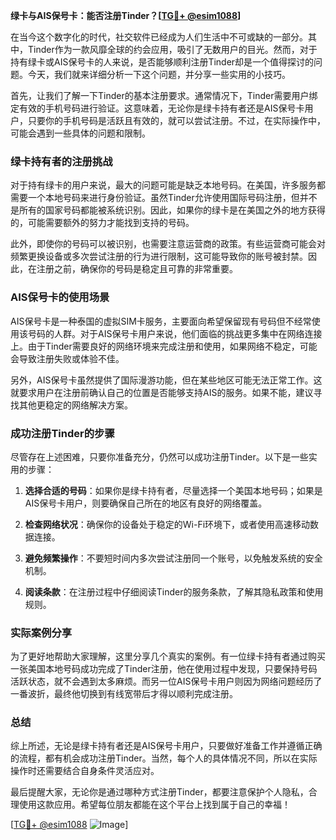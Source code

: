 **绿卡与AIS保号卡：能否注册Tinder？[[TG💪+ @esim1088](https://t.me/s/esim1088)]**

在当今这个数字化的时代，社交软件已经成为人们生活中不可或缺的一部分。其中，Tinder作为一款风靡全球的约会应用，吸引了无数用户的目光。然而，对于持有绿卡或AIS保号卡的人来说，是否能够顺利注册Tinder却是一个值得探讨的问题。今天，我们就来详细分析一下这个问题，并分享一些实用的小技巧。

首先，让我们了解一下Tinder的基本注册要求。通常情况下，Tinder需要用户绑定有效的手机号码进行验证。这意味着，无论你是绿卡持有者还是AIS保号卡用户，只要你的手机号码是活跃且有效的，就可以尝试注册。不过，在实际操作中，可能会遇到一些具体的问题和限制。

### 绿卡持有者的注册挑战

对于持有绿卡的用户来说，最大的问题可能是缺乏本地号码。在美国，许多服务都需要一个本地号码来进行身份验证。虽然Tinder允许使用国际号码注册，但并不是所有的国家号码都能被系统识别。因此，如果你的绿卡是在美国之外的地方获得的，可能需要额外的努力才能找到支持的号码。

此外，即使你的号码可以被识别，也需要注意运营商的政策。有些运营商可能会对频繁更换设备或多次尝试注册的行为进行限制，这可能导致你的账号被封禁。因此，在注册之前，确保你的号码是稳定且可靠的非常重要。

### AIS保号卡的使用场景

AIS保号卡是一种泰国的虚拟SIM卡服务，主要面向希望保留现有号码但不经常使用该号码的人群。对于AIS保号卡用户来说，他们面临的挑战更多集中在网络连接上。由于Tinder需要良好的网络环境来完成注册和使用，如果网络不稳定，可能会导致注册失败或体验不佳。

另外，AIS保号卡虽然提供了国际漫游功能，但在某些地区可能无法正常工作。这就要求用户在注册前确认自己的位置是否能够支持AIS的服务。如果不能，建议寻找其他更稳定的网络解决方案。

### 成功注册Tinder的步骤

尽管存在上述困难，只要你准备充分，仍然可以成功注册Tinder。以下是一些实用的步骤：

1. **选择合适的号码**：如果你是绿卡持有者，尽量选择一个美国本地号码；如果是AIS保号卡用户，则要确保自己所在的地区有良好的网络覆盖。
   
2. **检查网络状况**：确保你的设备处于稳定的Wi-Fi环境下，或者使用高速移动数据连接。

3. **避免频繁操作**：不要短时间内多次尝试注册同一个账号，以免触发系统的安全机制。

4. **阅读条款**：在注册过程中仔细阅读Tinder的服务条款，了解其隐私政策和使用规则。

### 实际案例分享

为了更好地帮助大家理解，这里分享几个真实的案例。有一位绿卡持有者通过购买一张美国本地号码成功完成了Tinder注册，他在使用过程中发现，只要保持号码活跃状态，就不会遇到太多麻烦。而另一位AIS保号卡用户则因为网络问题经历了一番波折，最终他切换到有线宽带后才得以顺利完成注册。

### 总结

综上所述，无论是绿卡持有者还是AIS保号卡用户，只要做好准备工作并遵循正确的流程，都有机会成功注册Tinder。当然，每个人的具体情况不同，所以在实际操作时还需要结合自身条件灵活应对。

最后提醒大家，无论你是通过哪种方式注册Tinder，都要注意保护个人隐私，合理使用这款应用。希望每位朋友都能在这个平台上找到属于自己的幸福！

[[TG💪+ @esim1088](https://t.me/s/esim1088) ![Image](https://i.postimg.cc/4NQfJmqS/Snipaste-2025-05-13-00-14-12.png)]